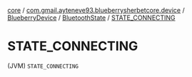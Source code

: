 [core](../../../index.md) / [com.gmail.ayteneve93.blueberrysherbetcore.device](../../index.md) / [BlueberryDevice](../index.md) / [BluetoothState](index.md) / [STATE_CONNECTING](./-s-t-a-t-e_-c-o-n-n-e-c-t-i-n-g.md)

# STATE_CONNECTING

(JVM) `STATE_CONNECTING`